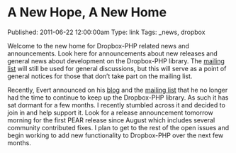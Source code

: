 A New Hope, A New Home
======================
Published: 2011-06-22 12:00:00am
Type: link
Tags: _news, dropbox

Welcome to the new home for Dropbox-PHP related news and announcements.  Look here for announcements about new releases and general news about development on the Dropbox-PHP library.  The [mailing list](http://groups.google.com/group/dropbox-php) will still be used for general discussions, but this will serve as a point of general notices for those that don’t take part on the mailing list.

Recently, Evert announced on his [blog](http://www.rooftopsolutions.nl/blog/throwing-in-the-towel-with-sabreamf-and-dropbox-php-lib) and the [mailing list](http://groups.google.com/group/dropbox-php/browse_thread/thread/57b6808c093dd3a6) that he no longer had the time to continue to keep up the Dropbox-PHP library.  As such it has sat dormant for a few months.  I recently stumbled across it and decided to join in and help support it.  Look for a release announcement tomorrow morning for the first PEAR release since August which includes several community contributed fixes.  I plan to get to the rest of the open issues and begin working to add new functionality to Dropbox-PHP over the next few months.